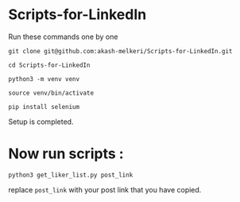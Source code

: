 # Scripts-for-LinkedIn

Run these commands one by one

`git clone git@github.com:akash-melkeri/Scripts-for-LinkedIn.git`

`cd Scripts-for-LinkedIn`

`python3 -m venv venv`

`source venv/bin/activate`

`pip install selenium`

Setup is completed.

# Now run scripts :

`python3 get_liker_list.py post_link`

replace `post_link` with your post link that you have copied.
